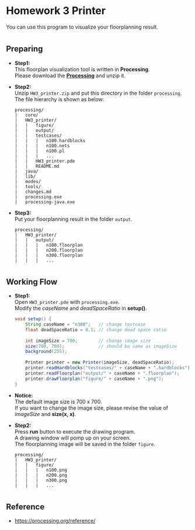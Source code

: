 # Homework 3 Printer
You can use this program to visualize your floorplanning result.

#
## Preparing
* __Step1:__  
    This floorplan visualization tool is written in __Processing__.  
    Please download the [__Processing__](https://processing.org/download) and unzip it.

* __Step2:__  
    Unzip `HW3_printer.zip` and put this directory in the folder `processing`.  
    The file hierarchy is shown as below:

    ```
    processing/
    |   core/
    |   HW3_printer/
    |   |   figure/
    |   |   output/
    |   |   testcases/
    |   |   |   n100.hardblocks
    |   |   |   n100.nets
    |   |   |   n100.pl
    |   |   |   ...
    |   |   HW3_printer.pde
    |   |   README.md
    |   java/
    |   lib/
    |   modes/
    |   tools/
    |   changes.md
    |   processing.exe
    |   processing-java.exe
    ```

* __Step3:__  
    Put your floorplanning result in the folder `output`.

    ```
    processing/
    |   HW3_printer/
    |   |   output/
    |   |   |   n100.floorplan
    |   |   |   n200.floorplan
    |   |   |   n300.floorplan
    |   |   |   ...
    ```

#
## Working Flow
* __Step1:__  
    Open `HW3_printer.pde` with `processing.exe`.  
    Modify the *caseName* and *deadSpaceRatio* in __setup()__.

    ```java
    void setup() {
        String caseName = "n300";   // change testcase
        float deadSpaceRatio = 0.1; // change dead space ratio
        
        int imageSize = 700;        // change image size
        size(700, 700);             // should be same as imageSize
        background(255);
        
        Printer printer = new Printer(imageSize, deadSpaceRatio);
        printer.readHardblocks("testcases/" + caseName + ".hardblocks");
        printer.readFloorplan("output/" + caseName + ".floorplan");
        printer.drawFloorplan("figure/" + caseName + ".png");
    }
    ```

* __Notice:__   
    The default image size is 700 x 700.  
    If you want to change the image size, please revise the value of *imageSize* and __size(x, x)__.

* __Step2:__  
    Press __run__ button to execute the drawing program.  
    A drawing window will pomp up on your screen.  
    The floorplanning image will be saved in the folder `figure`.

    ```
    processing/
    |   HW3_printer/
    |   |   figure/
    |   |   |   n100.png
    |   |   |   n200.png
    |   |   |   n300.png
    |   |   |   ...
    ```

#
## Reference
* https://processing.org/reference/
